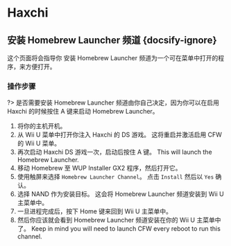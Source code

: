 # Haxchi

## 安装 Homebrew Launcher 频道 {docsify-ignore}

这个页面将会指导你 安装 Homebrew Launcher 频道为一个可在菜单中打开的程序，来方便打开。

### 操作步骤

?> 是否需要安装 Homebrew Launcher 频道由你自己决定，因为你可以在启用 Haxchi 的时候按住 A 键来启动 Homebrew Launcher。

1. 将你的主机开机。
1. 从 Wii U 菜单中打开你注入 Haxchi 的 DS 游戏。 这将重启并激活启用 CFW 的 Wii U 菜单。
1. 再次启动 Haxchi DS 游戏一次，启动后按住 A 键。 This will launch the Homebrew Launcher.
1. 移动 Homebrew 至 WUP Installer GX2 程序，然后打开它。
1. 使用触屏来选择 `Homebrew Launcher Channel`。 点击 `Install` 然后以 `Yes` 确认。
1. 选择 NAND 作为安装目标。 这会将 Homebrew Launcher 频道安装到 Wii U 主菜单中。
1. 一旦进程完成后，按下 Home 键来回到 Wii U 主菜单中。
1. 然后你应该就会看到 Homebrew Launcher 频道安装在你的 Wii U 主菜单中了。 Keep in mind you will need to launch CFW every reboot to run this channel.